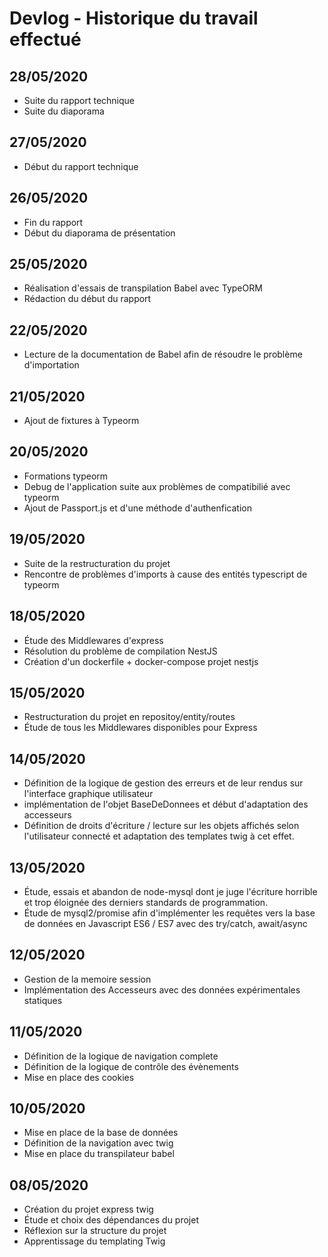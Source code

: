 # Devlog - Historique du travail effectué

## 28/05/2020

* Suite du rapport technique
* Suite du diaporama


## 27/05/2020

* Début du rapport technique


## 26/05/2020

* Fin du rapport
* Début du diaporama de présentation


## 25/05/2020

* Réalisation d'essais de transpilation Babel avec TypeORM
* Rédaction du début du rapport


## 22/05/2020

* Lecture de la documentation de Babel afin de résoudre le problème d'importation


## 21/05/2020

* Ajout de fixtures à Typeorm


## 20/05/2020

* Formations typeorm
* Debug de l'application suite aux problèmes de compatibilié avec typeorm
* Ajout de Passport.js et d'une méthode d'authenfication


## 19/05/2020

* Suite de la restructuration du projet 
* Rencontre de problèmes d'imports à cause des entités typescript de typeorm


## 18/05/2020

* Étude des Middlewares d'express
* Résolution du problème de compilation NestJS
* Création d'un dockerfile + docker-compose projet nestjs


## 15/05/2020

* Restructuration du projet en repositoy/entity/routes
* Étude de tous les Middlewares disponibles pour Express


## 14/05/2020

* Définition de la logique de gestion des erreurs et de leur rendus sur l'interface graphique utilisateur
* implémentation de l'objet BaseDeDonnees et début d'adaptation des accesseurs
* Définition de droits d'écriture / lecture sur les objets affichés selon l'utilisateur connecté et adaptation des templates twig à cet effet.


## 13/05/2020

* Étude, essais et abandon de node-mysql dont je juge l'écriture horrible et trop éloignée des derniers standards de programmation.
* Étude de mysql2/promise afin d'implémenter les requêtes vers la base de données en Javascript ES6 / ES7 avec des try/catch, await/async


## 12/05/2020

* Gestion de la memoire session
* Implémentation des Accesseurs avec des données expérimentales statiques


## 11/05/2020

* Définition de la logique de navigation complete
* Définition de la logique de contrôle des évènements
* Mise en place des cookies


## 10/05/2020

* Mise en place de la base de données
* Définition de la navigation avec twig
* Mise en place du transpilateur babel


## 08/05/2020

* Création du projet express twig
* Étude et choix des dépendances du projet
* Réflexion sur la structure du projet
* Apprentissage du templating Twig
